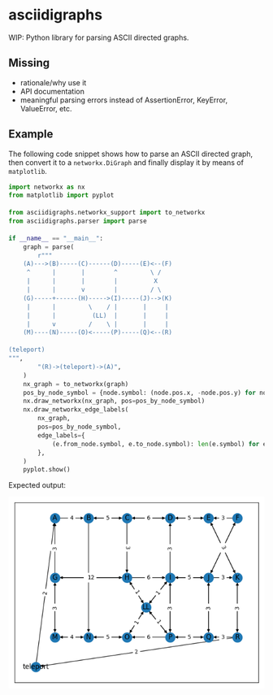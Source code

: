 # asciidigraphs
WIP: Python library for parsing ASCII directed graphs.

## Missing
* rationale/why use it
* API documentation
* meaningful parsing errors instead of AssertionError, KeyError, ValueError, etc.

## Example
The following code snippet shows how to parse an ASCII directed graph, then convert it to
a `networkx.DiGraph` and finally display it by means of `matplotlib`.

```python
import networkx as nx
from matplotlib import pyplot

from asciidigraphs.networkx_support import to_networkx
from asciidigraphs.parser import parse

if __name__ == "__main__":
    graph = parse(
        r"""
    (A)--->(B)-----(C)------(D)-----(E)<--(F)
     ^      |       |        ^         \ /
     |      |       |        |          X
     |      |       v        |         / \
    (G)-----+------(H)----->(I)-----(J)-->(K)
     |      |         \    / |       |     |
     |      |          (LL)  |       |     |
     |      v         /    \ |       |     |
    (M)----(N)-----(O)<-----(P)-----(Q)<--(R)

(teleport)
""",
        "(R)->(teleport)->(A)",
    )
    nx_graph = to_networkx(graph)
    pos_by_node_symbol = {node.symbol: (node.pos.x, -node.pos.y) for node in graph.nodes}
    nx.draw_networkx(nx_graph, pos=pos_by_node_symbol)
    nx.draw_networkx_edge_labels(
        nx_graph,
        pos=pos_by_node_symbol,
        edge_labels={
            (e.from_node.symbol, e.to_node.symbol): len(e.symbol) for e in graph.edges
        },
    )
    pyplot.show()
```

Expected output:

![Plot](docs/plot.png)
